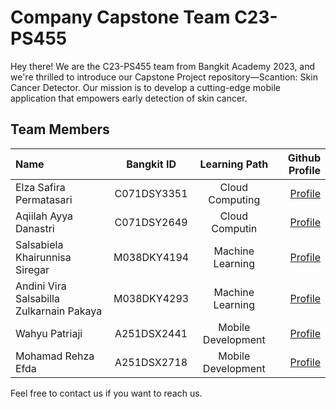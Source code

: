 # Company Capstone Team C23-PS455

Hey there! We are the C23-PS455 team from Bangkit Academy 2023, and we're thrilled to introduce our Capstone Project repository—Scantion: Skin Cancer Detector. Our mission is to develop a cutting-edge mobile application that empowers early detection of skin cancer.

## Team Members

Name | Bangkit ID | Learning Path | Github Profile
:---|:---:|:---:|---:
Elza Safira Permatasari | C071DSY3351 | Cloud Computing | [Profile](https://github.com/)
Aqiilah Ayya Danastri | C071DSY2649 | Cloud Computin | [Profile](https://github.com/)
Salsabiela Khairunnisa Siregar | M038DKY4194 | Machine Learning | [Profile](https://github.com/salsabielaa)
Andini Vira Salsabilla Zulkarnain Pakaya | M038DKY4293 | Machine Learning | [Profile](https://github.com/)
Wahyu Patriaji | A251DSX2441 | Mobile Development | [Profile](https://github.com/whyaji)
Mohamad Rehza Efda | A251DSX2718 | Mobile Development | [Profile](https://github.com/)

Feel free to contact us if you want to reach us.
